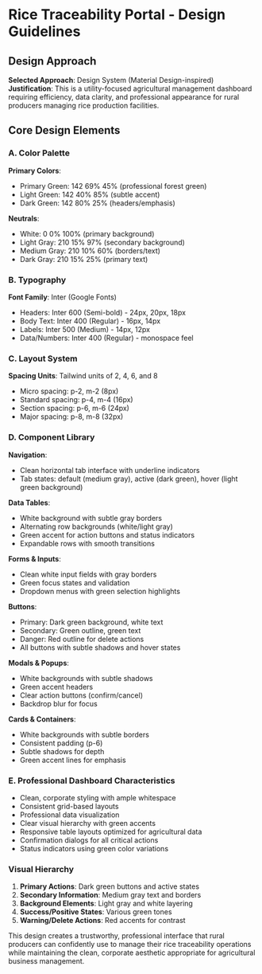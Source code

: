 # Rice Traceability Portal - Design Guidelines

## Design Approach
**Selected Approach**: Design System (Material Design-inspired)
**Justification**: This is a utility-focused agricultural management dashboard requiring efficiency, data clarity, and professional appearance for rural producers managing rice production facilities.

## Core Design Elements

### A. Color Palette
**Primary Colors**:
- Primary Green: 142 69% 45% (professional forest green)
- Light Green: 142 40% 85% (subtle accent)
- Dark Green: 142 80% 25% (headers/emphasis)

**Neutrals**:
- White: 0 0% 100% (primary background)
- Light Gray: 210 15% 97% (secondary background)
- Medium Gray: 210 10% 60% (borders/text)
- Dark Gray: 210 15% 25% (primary text)

### B. Typography
**Font Family**: Inter (Google Fonts)
- Headers: Inter 600 (Semi-bold) - 24px, 20px, 18px
- Body Text: Inter 400 (Regular) - 16px, 14px
- Labels: Inter 500 (Medium) - 14px, 12px
- Data/Numbers: Inter 400 (Regular) - monospace feel

### C. Layout System
**Spacing Units**: Tailwind units of 2, 4, 6, and 8
- Micro spacing: p-2, m-2 (8px)
- Standard spacing: p-4, m-4 (16px)  
- Section spacing: p-6, m-6 (24px)
- Major spacing: p-8, m-8 (32px)

### D. Component Library

**Navigation**:
- Clean horizontal tab interface with underline indicators
- Tab states: default (medium gray), active (dark green), hover (light green background)

**Data Tables**:
- White background with subtle gray borders
- Alternating row backgrounds (white/light gray)
- Green accent for action buttons and status indicators
- Expandable rows with smooth transitions

**Forms & Inputs**:
- Clean white input fields with gray borders
- Green focus states and validation
- Dropdown menus with green selection highlights

**Buttons**:
- Primary: Dark green background, white text
- Secondary: Green outline, green text
- Danger: Red outline for delete actions
- All buttons with subtle shadows and hover states

**Modals & Popups**:
- White backgrounds with subtle shadows
- Green accent headers
- Clear action buttons (confirm/cancel)
- Backdrop blur for focus

**Cards & Containers**:
- White backgrounds with subtle borders
- Consistent padding (p-6)
- Subtle shadows for depth
- Green accent lines for emphasis

### E. Professional Dashboard Characteristics
- Clean, corporate styling with ample whitespace
- Consistent grid-based layouts
- Professional data visualization
- Clear visual hierarchy with green accents
- Responsive table layouts optimized for agricultural data
- Confirmation dialogs for all critical actions
- Status indicators using green color variations

### Visual Hierarchy
1. **Primary Actions**: Dark green buttons and active states
2. **Secondary Information**: Medium gray text and borders  
3. **Background Elements**: Light gray and white layering
4. **Success/Positive States**: Various green tones
5. **Warning/Delete Actions**: Red accents for contrast

This design creates a trustworthy, professional interface that rural producers can confidently use to manage their rice traceability operations while maintaining the clean, corporate aesthetic appropriate for agricultural business management.